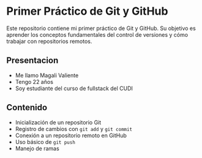 # Primer Práctico de Git y GitHub

Este repositorio contiene mi primer práctico de Git y GitHub. Su objetivo es aprender los conceptos fundamentales del control de versiones y cómo trabajar con repositorios remotos.

## Presentacion

- Me llamo Magali Valiente
- Tengo 22 años
- Soy estudiante del curso de fullstack del CUDI

## Contenido

- Inicialización de un repositorio Git
- Registro de cambios con `git add` y `git commit`
- Conexión a un repositorio remoto en GitHub
- Uso básico de `git push` 
- Manejo de ramas 


